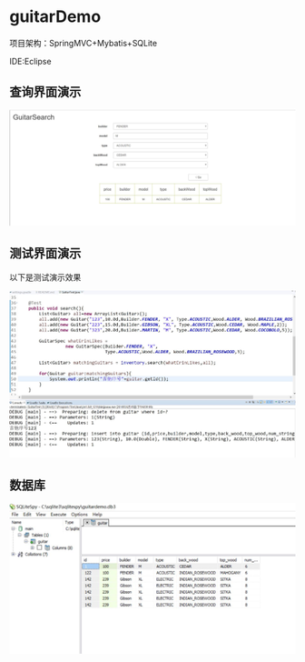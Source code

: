 # guitarDemo

项目架构：SpringMVC+Mybatis+SQLite

IDE:Eclipse

## 查询界面演示

![界面](https://github.com/cumtyrj/Guitar/raw/master/images/1.jpg)


## 测试界面演示
以下是测试演示效果

![界面](https://github.com/cumtyrj/Guitar/raw/master/images/2.jpg)
## 数据库

![界面](https://github.com/cumtyrj/Guitar/raw/master/images/3.jpg)
